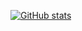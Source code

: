 [![GitHub stats](https://github-readme-stats.vercel.app/api?username=304NotModified)](https://github.com/anuraghazra/github-readme-stats)
